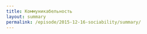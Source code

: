 ```yaml
---
title: Коммуникабельность
layout: summary
permalink: /episode/2015-12-16-sociability/summary/
---
```

